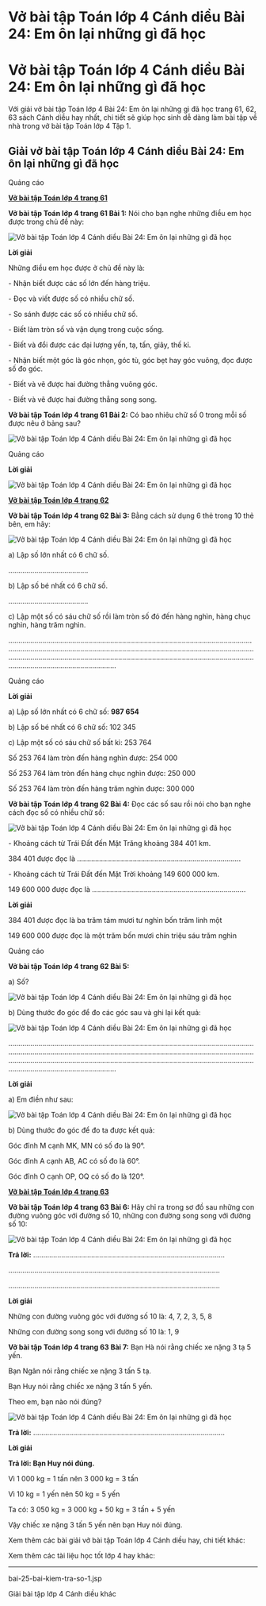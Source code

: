 # Vở bài tập Toán lớp 4 Cánh diều Bài 24: Em ôn lại những gì đã học

# Vở bài tập Toán lớp 4 Cánh diều Bài 24: Em ôn lại những gì đã học

Với giải vở bài tập Toán lớp 4 Bài 24: Em ôn lại những gì đã học trang 61, 62, 63 sách Cánh diều hay nhất, chi tiết sẽ giúp học sinh dễ dàng làm bài tập về nhà trong vở bài tập Toán lớp 4 Tập 1.

## Giải vở bài tập Toán lớp 4 Cánh diều Bài 24: Em ôn lại những gì đã học

Quảng cáo

[**Vở bài tập Toán lớp 4 trang 61**](https://vietjack.com/vbt-toan-4-cd/vbt-toan-lop-4-trang-61-canh-dieu.jsp)

**Vở bài tập Toán lớp 4 trang 61 Bài 1:** Nói cho bạn nghe những điều em học được trong chủ đề này:

![Vở bài tập Toán lớp 4 Cánh diều Bài 24: Em ôn lại những gì đã học](https://vietjack.com/vbt-toan-4-cd/images/bai-24-em-on-lai-nhung-gi-da-hoc.PNG)

**Lời giải**

Những điều em học được ở chủ đề này là:

\- Nhận biết được các số lớn đến hàng triệu.

\- Đọc và viết được số có nhiều chữ số.

\- So sánh được các số có nhiều chữ số.

\- Biết làm tròn số và vận dụng trong cuộc sống.

\- Biết và đổi được các đại lượng yến, tạ, tấn, giây, thế kỉ.

\- Nhận biết một góc là góc nhọn, góc tù, góc bẹt hay góc vuông, đọc được số đo góc.

\- Biết và vẽ được hai đường thẳng vuông góc.

\- Biết và vẽ được hai đường thẳng song song.

**Vở bài tập Toán lớp 4 trang 61 Bài 2:** Có bao nhiêu chữ số 0 trong mỗi số được nêu ở bảng sau?

![Vở bài tập Toán lớp 4 Cánh diều Bài 24: Em ôn lại những gì đã học](https://vietjack.com/vbt-toan-4-cd/images/bai-24-em-on-lai-nhung-gi-da-hoc-8.PNG)

Quảng cáo

**Lời giải**

![Vở bài tập Toán lớp 4 Cánh diều Bài 24: Em ôn lại những gì đã học](https://vietjack.com/vbt-toan-4-cd/images/bai-24-em-on-lai-nhung-gi-da-hoc-9.PNG)

[**Vở bài tập Toán lớp 4 trang 62**](https://vietjack.com/vbt-toan-4-cd/vbt-toan-lop-4-trang-62-canh-dieu.jsp)

**Vở bài tập Toán lớp 4 trang 62 Bài 3:** Bằng cách sử dụng 6 thẻ trong 10 thẻ bên, em hãy:

![Vở bài tập Toán lớp 4 Cánh diều Bài 24: Em ôn lại những gì đã học](https://vietjack.com/vbt-toan-4-cd/images/bai-24-em-on-lai-nhung-gi-da-hoc-1.PNG)

a) Lập số lớn nhất có 6 chữ số.

………………………………….

b) Lập số bé nhất có 6 chữ số.

………………………………….

c) Lập một số có sáu chữ số rồi làm tròn số đó đến hàng nghìn, hàng chục nghìn, hàng trăm nghìn.

..……………………………………………………………………………………………………………………………………………………………………………………………………………………………………………………………………………………………………………………………………………………………………………………

Quảng cáo

**Lời giải**

a) Lập số lớn nhất có 6 chữ số: **987 654**

b) Lập số bé nhất có 6 chữ số: 102 345

c) Lập một số có sáu chữ số bất kì: 253 764

Số 253 764 làm tròn đến hàng nghìn được: 254 000

Số 253 764 làm tròn đến hàng chục nghìn được: 250 000

Số 253 764 làm tròn đến hàng trăm nghìn được: 300 000

**Vở bài tập Toán lớp 4 trang 62 Bài 4:** Đọc các số sau rồi nói cho bạn nghe cách đọc số có nhiều chữ số:

![Vở bài tập Toán lớp 4 Cánh diều Bài 24: Em ôn lại những gì đã học](https://vietjack.com/vbt-toan-4-cd/images/bai-24-em-on-lai-nhung-gi-da-hoc-2.PNG)

\- Khoảng cách từ Trái Đất đến Mặt Trăng khoảng 384 401 km.

384 401 được đọc là ……………………………………………………………………….

\- Khoảng cách từ Trái Đất đến Mặt Trời khoảng 149 600 000 km.

149 600 000 được đọc là …………………………………………………………………..

**Lời giải**

384 401 được đọc là ba trăm tám mươi tư nghìn bốn trăm linh một

149 600 000 được đọc là một trăm bốn mươi chín triệu sáu trăm nghìn

Quảng cáo

**Vở bài tập Toán lớp 4 trang 62 Bài 5:**

a) Số?

![Vở bài tập Toán lớp 4 Cánh diều Bài 24: Em ôn lại những gì đã học](https://vietjack.com/vbt-toan-4-cd/images/bai-24-em-on-lai-nhung-gi-da-hoc-3.PNG)

b) Dùng thước đo góc để đo các góc sau và ghi lại kết quả:

![Vở bài tập Toán lớp 4 Cánh diều Bài 24: Em ôn lại những gì đã học](https://vietjack.com/vbt-toan-4-cd/images/bai-24-em-on-lai-nhung-gi-da-hoc-4.PNG)

………………………………………………………………………………………………………………………………………………………………………………………………………………………………………………………………………………………………………………………………………………………………………………………

**Lời giải**

a) Em điền như sau:

![Vở bài tập Toán lớp 4 Cánh diều Bài 24: Em ôn lại những gì đã học](https://vietjack.com/vbt-toan-4-cd/images/bai-24-em-on-lai-nhung-gi-da-hoc-5.PNG)

b) Dùng thước đo góc để đo ta được kết quả:

Góc đỉnh M cạnh MK, MN có số đo là 90°.

Góc đỉnh A cạnh AB, AC có số đo là 60°.

Góc đỉnh O cạnh OP, OQ có số đo là 120°.

[**Vở bài tập Toán lớp 4 trang 63**](https://vietjack.com/vbt-toan-4-cd/vbt-toan-lop-4-trang-63-canh-dieu.jsp)

**Vở bài tập Toán lớp 4 trang 63 Bài 6:** Hãy chỉ ra trong sơ đồ sau những con đường vuông góc với đường số 10, những con đường song song với đường số 10:

![Vở bài tập Toán lớp 4 Cánh diều Bài 24: Em ôn lại những gì đã học](https://vietjack.com/vbt-toan-4-cd/images/bai-24-em-on-lai-nhung-gi-da-hoc-6.PNG)

**Trả lời:** ……………………………………………………………………………………

…………………………………………………………………………………………….

…………………………………………………………………………………………….

**Lời giải**

Những con đường vuông góc với đường số 10 là: 4, 7, 2, 3, 5, 8

Những con đường song song với đường số 10 là: 1, 9

**Vở bài tập Toán lớp 4 trang 63 Bài 7:** Bạn Hà nói rằng chiếc xe nặng 3 tạ 5 yến.

Bạn Ngân nói rằng chiếc xe nặng 3 tấn 5 tạ.

Bạn Huy nói rằng chiếc xe nặng 3 tấn 5 yến.

Theo em, bạn nào nói đúng?

![Vở bài tập Toán lớp 4 Cánh diều Bài 24: Em ôn lại những gì đã học](https://vietjack.com/vbt-toan-4-cd/images/bai-24-em-on-lai-nhung-gi-da-hoc-7.PNG)

**Trả lời:** ……………………………………………………………………………………

**Lời giải**

**Trả lời: Bạn Huy nói đúng.**

Vì 1 000 kg = 1 tấn nên 3 000 kg = 3 tấn

Vì 10 kg = 1 yến nên 50 kg = 5 yến

Ta có: 3 050 kg = 3 000 kg + 50 kg = 3 tấn + 5 yến

Vậy chiếc xe nặng 3 tấn 5 yến nên bạn Huy nói đúng.

Xem thêm các bài giải vở bài tập Toán lớp 4 Cánh diều hay, chi tiết khác:

Xem thêm các tài liệu học tốt lớp 4 hay khác:

* * *

bai-25-bai-kiem-tra-so-1.jsp 

Giải bài tập lớp 4 Cánh diều khác
